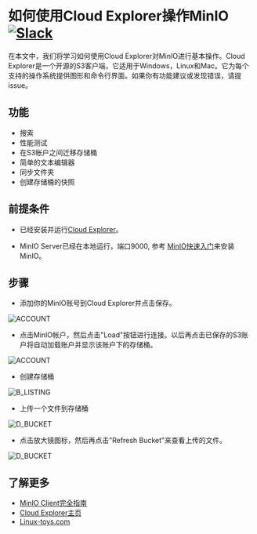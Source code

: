 # 如何使用Cloud Explorer操作MinIO [![Slack](https://slack.min.io/slack?type=svg)](https://slack.min.io)

在本文中，我们将学习如何使用Cloud Explorer对MinIO进行基本操作。Cloud Explorer是一个开源的S3客户端，它适用于Windows，Linux和Mac。它为每个支持的操作系统提供图形和命令行界面。如果你有功能建议或发现错误，请提issue。

## 功能

* 搜索
* 性能测试
* 在S3帐户之间迁移存储桶
* 简单的文本编辑器
* 同步文件夹
* 创建存储桶的快照

## 前提条件

- 已经安装并运行[Cloud Explorer](https://github.com/rusher81572/cloudExplorer)。

- MinIO Server已经在本地运行，端口9000, 参考 [MinIO快速入门](https://docs.min.io/docs/minio-quickstart-guide)来安装MinIO。


## 步骤

- 添加你的MinIO账号到Cloud Explorer并点击保存。

![ACCOUNT](https://raw.githubusercontent.com/minio/cookbook/master/docs/screenshots/cloudexplorer/cloudexplorer-1.png)

- 点击MinIO帐户，然后点击"Load"按钮进行连接。以后再点击已保存的S3账户将自动加载账户并显示该账户下的存储桶。

![ACCOUNT](https://raw.githubusercontent.com/minio/cookbook/master/docs/screenshots/cloudexplorer/cloudexplorer-2.png)

- 创建存储桶

![B_LISTING](https://raw.githubusercontent.com/minio/cookbook/master/docs/screenshots/cloudexplorer/cloudexplorer-3.png)

- 上传一个文件到存储桶

![D_BUCKET](https://raw.githubusercontent.com/minio/cookbook/master/docs/screenshots/cloudexplorer/cloudexplorer-4.png)

- 点击放大镜图标，然后再点击"Refresh Bucket"来查看上传的文件。

![D_BUCKET](https://raw.githubusercontent.com/minio/cookbook/master/docs/screenshots/cloudexplorer/cloudexplorer-6.png)


## 了解更多

- [MinIO Client完全指南](https://docs.min.io/docs/minio-client-complete-guide)
- [Cloud Explorer主页](https://github.com/rusher81572/cloudExplorer)
- [Linux-toys.com](https://www.linux-toys.com/?page_id=211)
